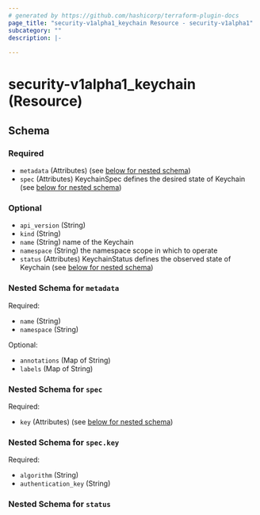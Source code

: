 ```yaml
---
# generated by https://github.com/hashicorp/terraform-plugin-docs
page_title: "security-v1alpha1_keychain Resource - security-v1alpha1"
subcategory: ""
description: |-
  
---
```


# security-v1alpha1_keychain (Resource)





<!-- schema generated by tfplugindocs -->
## Schema

### Required

- `metadata` (Attributes) (see [below for nested schema](#nestedatt--metadata))
- `spec` (Attributes) KeychainSpec defines the desired state of Keychain (see [below for nested schema](#nestedatt--spec))

### Optional

- `api_version` (String)
- `kind` (String)
- `name` (String) name of the Keychain
- `namespace` (String) the namespace scope in which to operate
- `status` (Attributes) KeychainStatus defines the observed state of Keychain (see [below for nested schema](#nestedatt--status))

<a id="nestedatt--metadata"></a>
### Nested Schema for `metadata`

Required:

- `name` (String)
- `namespace` (String)

Optional:

- `annotations` (Map of String)
- `labels` (Map of String)


<a id="nestedatt--spec"></a>
### Nested Schema for `spec`

Required:

- `key` (Attributes) (see [below for nested schema](#nestedatt--spec--key))

<a id="nestedatt--spec--key"></a>
### Nested Schema for `spec.key`

Required:

- `algorithm` (String)
- `authentication_key` (String)



<a id="nestedatt--status"></a>
### Nested Schema for `status`
